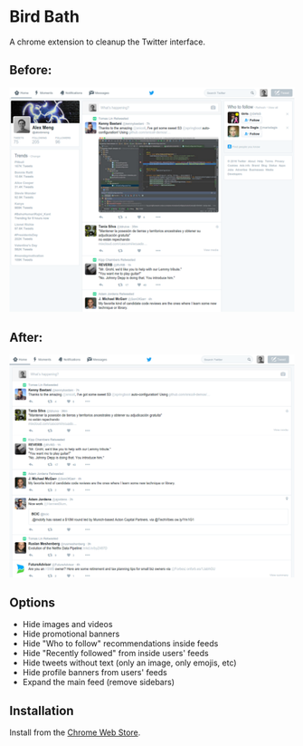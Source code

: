 Bird Bath
=========

A chrome extension to cleanup the Twitter interface.


Before:
-------
[![](https://raw.githubusercontent.com/AMeng/bird-bath/master/screenshots/before.png)](https://raw.githubusercontent.com/AMeng/bird-bath/master/screenshots/before.png)

After:
------
[![](https://raw.githubusercontent.com/AMeng/bird-bath/master/screenshots/after.png)](https://raw.githubusercontent.com/AMeng/bird-bath/master/screenshots/after.png)


Options
-------

 * Hide images and videos
 * Hide promotional banners
 * Hide "Who to follow" recommendations inside feeds
 * Hide "Recently followed" from inside users' feeds
 * Hide tweets without text (only an image, only emojis, etc)
 * Hide profile banners from users' feeds
 * Expand the main feed (remove sidebars)

Installation
------------

Install from the
[Chrome Web Store](https://chrome.google.com/webstore/detail/hoopdinficgpkfehjhfeimhhikidhjji).
